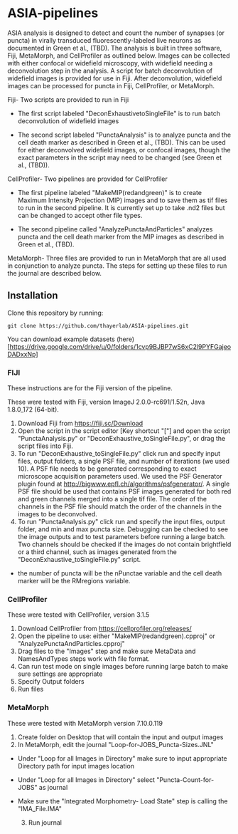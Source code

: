 # ASIA-pipelines
ASIA analysis is designed to detect and count the number of synapses (or puncta) in virally transduced fluorescently-labeled live neurons as documented in Green et al., (TBD). The analysis is built in three software, Fiji, MetaMorph, and CellProfiler as outlined below. Images can be collected with either confocal or widefield microscopy, with widefield needing a deconvolution step in the analysis. A script for batch deconvolution of widefield images is provided for use in Fiji. After deconvolution, widefield images can be processed for puncta in Fiji, CellProfiler, or MetaMorph.  

Fiji- Two scripts are provided to run in Fiji
          
- The first script labeled "DeconExhaustivetoSingleFile" is to run batch deconvolution of widefield images
         
 - The second script labeled "PunctaAnalysis" is to analyze puncta and the cell death marker as described in Green et al., (TBD). This can be used for either deconvolved widefield images, or confocal images, though the exact parameters in the script may need to be changed (see Green et al., (TBD)). 

CellProfiler- Two pipelines are provided for CellProfiler
          
- The first pipeline labeled "MakeMIP(redandgreen)" is to create Maximum Intensity Projection (MIP) images and to save them as tif files to run in the second pipeline. It is currently set up to take .nd2 files but can be changed to accept other file types.
          
- The second pipeline called "AnalyzePunctaAndParticles" analyzes puncta and the cell death marker from the MIP images as described in Green et al., (TBD).

MetaMorph- Three files are provided to run in MetaMorph that are all used in conjunction to analyze puncta. The steps for setting up these files to run the journal are described below. 


## Installation
Clone this repository by running:

```
git clone https://github.com/thayerlab/ASIA-pipelines.git
```

You can download example datasets (here)[https://drive.google.com/drive/u/0/folders/1cvp9BJBP7wS6xC2l9PYFGajeoDADxxNp]

### FIJI 
These instructions are for the Fiji version of the pipeline.

These were tested with Fiji, version ImageJ 2.0.0-rc691/1.52n, Java 1.8.0_172 (64-bit).

  1. Download Fiji from https://fiji.sc/Download
  2. Open the script in the script editor [Key shortcut "["] and open the script "PunctaAnalysis.py" or "DeconExhaustive_toSingleFile.py", or drag the script files into Fiji.
  3. To run "DeconExhaustive_toSingleFile.py" click run and specify input files, output folders, a single PSF file, and number of iterations (we used 10). A PSF file needs to be generated corresponding to exact microscope acquisition parameters used. We used the PSF Generator plugin found at http://bigwww.epfl.ch/algorithms/psfgenerator/.
  A single PSF file should be used that contains PSF images generated for both red and green channels merged into a single tif file. The order of the channels in the PSF file should match the order of the channels in the images to be deconvolved.
  4. To run "PunctaAnalysis.py" click run and specify the input files, output folder, and min and max puncta size. Debugging can be checked to see the image outputs and to test parameters before running a large batch. Two channels should be checked if the images do not contain brightfield or a third channel, such as images generated from the "DeconExhaustive_toSingleFile.py" script. 
  - the number of puncta will be the nPunctae variable and the cell death marker will be the RMregions variable.

### CellProfiler

These were tested with CellProfiler, version 3.1.5

  1. Download CellProfiler from https://cellprofiler.org/releases/
  2. Open the pipeline to use: either "MakeMIP(redandgreen).cpproj" or "AnalyzePunctaAndParticles.cpproj"
  3. Drag files to the "Images" step and make sure MetaData and NamesAndTypes steps work with file format. 
  4. Can run test mode on single images before running large batch to make sure settings are appropriate
  5. Specify Output folders
  6. Run files

### MetaMorph

These were tested with MetaMorph version 7.10.0.119

  1. Create folder on Desktop that will contain the input and output images
  2. In MetaMorph, edit the journal "Loop-for-JOBS_Puncta-Sizes.JNL"
         
- Under "Loop for all Images in Directory" make sure to input appropriate Directory path for input images location
          
- Under "Loop for all Images in Directory" select "Puncta-Count-for-JOBS" as journal
          
- Make sure the "Integrated Morphometry- Load State" step is calling the "IMA_File.IMA"
  
  3. Run journal

